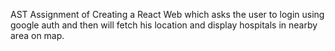 AST Assignment of Creating a React Web which asks the user to login using google auth and then will fetch his location and display hospitals in nearby area on map. 
